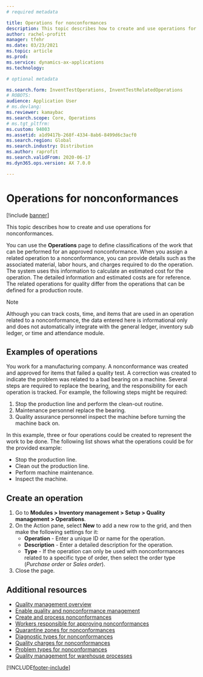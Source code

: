 ```yaml
---
# required metadata

title: Operations for nonconformances
description: This topic describes how to create and use operations for nonconformances.
author: rachel-profitt
manager: tfehr
ms.date: 03/23/2021
ms.topic: article
ms.prod:
ms.service: dynamics-ax-applications
ms.technology:

# optional metadata

ms.search.form: InventTestOperations, InventTestRelatedOperations
# ROBOTS:
audience: Application User
# ms.devlang:
ms.reviewer: kamaybac
ms.search.scope: Core, Operations
# ms.tgt_pltfrm:
ms.custom: 94003
ms.assetid: a1d9417b-268f-4334-8ab6-8499d6c3acf0
ms.search.region: Global
ms.search.industry: Distribution
ms.author: raprofit
ms.search.validFrom: 2020-06-17
ms.dyn365.ops.version: AX 7.0.0

---
```


# Operations for nonconformances

[!include [banner](../includes/banner.md)]

This topic describes how to create and use operations for nonconformances.

You can use the **Operations** page to define classifications of the work that can be performed for an approved nonconformance. When you assign a related operation to a nonconformance, you can provide details such as the associated material, labor hours, and charges required to do the operation. The system uses this information to calculate an estimated cost for the operation. The detailed information and estimated costs are for reference. The related operations for quality differ from the operations that can be defined for a production route.

> [!NOTE]
> Although you can track costs, time, and items that are used in an operation related to a nonconformance, the data entered here is informational only and does not automatically integrate with the general ledger, inventory sub ledger, or time and attendance module.

## Examples of operations

You work for a manufacturing company. A nonconformance was created and approved for items that failed a quality test. A correction was created to indicate the problem was related to a bad bearing on a machine. Several steps are required to replace the bearing, and the responsibility for each operation is tracked. For example, the following steps might be required:

1. Stop the production line and perform the clean-out routine.
2. Maintenance personnel replace the bearing.
3. Quality assurance personnel inspect the machine before turning the machine back on.

In this example, three or four operations could be created to represent the work to be done. The following list shows what the operations could be for the provided example:

- Stop the production line.
- Clean out the production line.
- Perform machine maintenance.
- Inspect the machine.

## Create an operation

1. Go to **Modules > Inventory management >  Setup > Quality management > Operations**.
1. On the Action pane, select **New** to add a new row to the grid, and then make the following settings for it:
    - **Operation** - Enter a unique ID or name for the operation.
    - **Description** - Enter a detailed description for the operation.
    - **Type** - If the operation can only be used with nonconformances related to a specific type of order, then select the order type (*Purchase order* or *Sales order*).
1. Close the page.

## Additional resources

- [Quality management overview](quality-management-processes.md)
- [Enable quality and nonconformance management](enable-quality-management.md)
- [Create and process nonconformances](tasks/create-process-non-conformance.md)
- [Workers responsible for approving nonconformances](quality-responsible-workers.md)
- [Quarantine zones for nonconformances](quality-quarantine-zones.md)
- [Diagnostic types for nonconformances](quality-diagnostic-types.md)
- [Quality charges for nonconformances](quality-charges.md)
- [Problem types for nonconformances](quality-operations.md)
- [Quality management for warehouse processes](quality-management-for-warehouses-processes.md)


[!INCLUDE[footer-include](../../includes/footer-banner.md)]